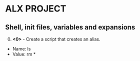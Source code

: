 # ALX PROJECT
## Shell, init files, variables and expansions
0. **<0>** - Create a script that creates an alias.
- Name: ls
- Value: rm *